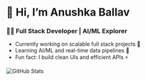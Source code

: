 # 👋 Hi, I’m Anushka Ballav  
### 🧑‍💻 Full Stack Developer | AI/ML Explorer  

-  Currently working on scalable full stack projects 🔭
-  Learning AI/ML and real-time data pipelines 🌱
-  Fun fact: I build clean UIs and efficient APIs ⚡

![GitHub Stats](https://github-readme-stats.vercel.app/api?username=subhomoyganguly&show_icons=true&theme=tokyonight)
